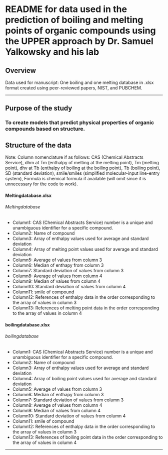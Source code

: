 # README for data used in the prediction of boiling and melting points of organic compounds using the UPPER approach by Dr. Samuel Yalkowsky and his lab

## Overview 
Data used for manuscript: One boiling and one melting database in .xlsx format created using peer-reviewed papers, NIST, and PUBCHEM.

***

## Purpose of the study 
### To create models that predict physical properties of organic compounds based on structure. 


## Structure of the data
Note: Column nomenclature if as follows: CAS (Chemical Abstracts Service), dhm at Tm (enthalpy of melting at the melting point), Tm (melting point), dhv at Tb (enthalpy of boiling at the boiling point), Tb (boiling point), SD (standard deviation), smile/smiles (simplified molecular-input line-entry system), Formula is chemical formula if available (will omit since it is unnecessary for the code to work).
#### Meltingdatabase.xlsx
###### Meltingdatabase
* Column1: CAS (Chemical Abstracts Service) number is a unique and unambiguous identifier for a specific compound.
* Column2: Name of compound
* Column3: Array of enthalpy values used for average and standard deviation
* Column4: Array of melting point values used for average and standard deviation
* Column5: Average of values from column 3
* Column6: Median of enthapy from column 3
* Column7: Standard deviation of values from column 3
* Column8: Average of values from column 4
* Column9: Median of values from column 4
* Column10: Standard deviation of values from column 4
* Column11: smile of compound 
* Column12: References of enthalpy data in the order corresponding to the array of values in column 3
* Column13: References of melting point data in the order corresponding to the array of values in column 4


#### boilingdatabase.xlsx
###### boilingdatabase
* Column1: CAS (Chemical Abstracts Service) number is a unique and unambiguous identifier for a specific compound.
* Column2: Name of compound
* Column3: Array of enthalpy values used for average and standard deviation
* Column4: Array of boiling point values used for average and standard deviation
* Column5: Average of values from column 3
* Column6: Median of enthapy from column 3
* Column7: Standard deviation of values from column 3
* Column8: Average of values from column 4
* Column9: Median of values from column 4
* Column10: Standard deviation of values from column 4
* Column11: smile of compound 
* Column12: References of enthalpy data in the order corresponding to the array of values in column 3
* Column13: References of boiling point data in the order corresponding to the array of values in column 4
***
